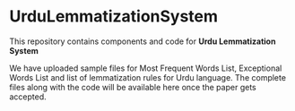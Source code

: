# UrduLemmatizationSystem
This repository contains components and code for <b>Urdu Lemmatization System</b>

We have uploaded sample files for Most Frequent Words List, Exceptional Words List and list of lemmatization rules for Urdu language. The complete files along with the code will be available here once the paper gets accepted.
